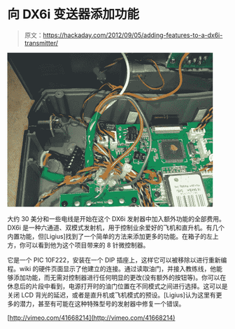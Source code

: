 # 向 DX6i 变送器添加功能

> 原文：<https://hackaday.com/2012/09/05/adding-features-to-a-dx6i-transmitter/>

![](img/5b3fbf72c96ba9319f19f12526dcb8ba.png "pic-timer-for-dx6i-remote-control")

大约 30 美分和一些电线是开始在这个 DX6i 发射器中加入额外功能的全部费用。DX6i 是一种六通道、双模式发射机，用于控制业余爱好的飞机和直升机。有几个内置功能，但[Ligius]找到了一个简单的方法来添加更多的功能。在箱子的左上方，你可以看到他为这个项目带来的 8 针微控制器。

它是一个 PIC 10F222，安装在一个 DIP 插座上，这样它可以被移除以进行重新编程。wiki 的硬件页面显示了他建立的连接。通过读取油门，并接入教练线，他能够添加功能，而无需对控制器进行任何明显的更改(没有额外的按钮等)。你可以在休息后的片段中看到，电源打开时的油门位置在不同模式之间进行选择。这可以是关闭 LCD 背光的延迟，或者是直升机或飞机模式的预设。[Ligius]认为这里有更多的潜力，甚至有可能在这种特殊型号的发射器中修复一个错误。

[http://vimeo.com/41668214](http://vimeo.com/41668214)